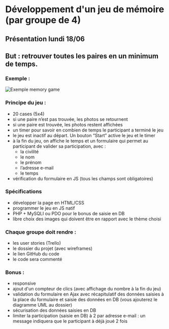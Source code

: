 # Développement d'un jeu de mémoire (par groupe de 4)

## Présentation lundi 18/06

## But : retrouver toutes les paires en un minimum de temps.

### Exemple :
![Exemple memory game](http://cdn.shopify.com/s/files/1/0322/7017/products/SLM-225_B_large.jpg?v=1396120490)

### Principe du jeu :
* 20 cases (5x4)
* si une paire n’est pas trouvée, les photos se retournent
* si une paire est trouvée, les photos restent affichées
* un timer pour savoir en combien de temps le participant a terminé le jeu
* le jeu est inactif au départ. Un bouton “Start” active le jeu et le timer
* à la fin du jeu, on affiche le temps et un formulaire qui permet au participant de valider sa participation, avec :
  * la civilité
  * le nom
  * le prénom
  * l’adresse e-mail
  * le temps
* vérification du formulaire en JS (tous les champs sont obligatoires)


### Spécifications
* développer la page en HTML/CSS
* programmer le jeu en JS natif
* PHP + MySQLI ou PDO pour le bonus de saisie en DB
* libre choix des images qui doivent être en rapport avec le thème choisi

### Chaque groupe doit rendre :
* les user stories (Trello)
* le dossier du projet (avec wireframes)
* le lien GitHub du code
* le code sera commenté


### Bonus :
* responsive
* ajout d'un compteur de clics (avec affichage du nombre à la fin du jeu)
* validation du formulaire en Ajax avec récapitulatif des données saisies à la place du formulaire et saisie des données en DB (vous ajouterez le diagramme UML au dossier)
* sécurisation des données saisies en DB
* limiter la participation (saisie en DB) à 2 par adresse e-mail : un message indiquera que le participant à déjà joué 2 fois
